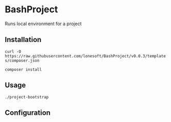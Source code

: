 # BashProject
Runs local environment for a project

## Installation
`curl -O https://raw.githubusercontent.com/lonesoft/BashProject/v0.0.3/templates/composer.json`


`composer install`

## Usage
`./project-bootstrap`

## Configuration
